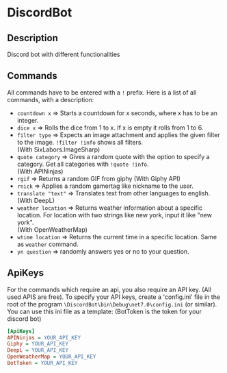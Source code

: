 # DiscordBot

## Description
Discord bot with different functionalities

## Commands
All commands have to be entered with a `!` prefix. Here is a list of all commands, with a description:
- `countdown x` => Starts a countdown for x seconds, where x has to be an integer.
- `dice x` => Rolls the dice from 1 to x. If x is empty it rolls from 1 to 6.
-  `filter type` => Expects an image attachment and applies the given filter to the image. `!filter !info` shows all filters.  
  (With SixLabors.ImageSharp)
- `quote category` => Gives a random quote with the option to specify a category. Get all categories with `!quote !info`.  
  (With APINinjas)
- `rgif` => Returns a random GIF from giphy (With Giphy API)
- `rnick` => Applies a random gamertag like nickname to the user.
- `translate "text"` => Translates text from other languages to english. (With DeepL)
- `weather location` => Returns weather information about a specific location. For location with two strings like new york, input it like "new york".  
  (With OpenWeatherMap)
- `wtime location` => Returns the current time in a specific location. Same as `weather` command.
- `yn question` => randomly answers yes or no to your question.

## ApiKeys
For the commands which require an api, you also require an API key. (All used APIS are free). To specify your API keys, create a 'config.ini' file in the root of the program `\DiscordBot\bin\Debug\net7.0\config.ini` (or similar).  
You can use this ini file as a template: (BotToken is the token for your discord bot)
```ini
[ApiKeys]
APINinjas = YOUR_API_KEY
Giphy = YOUR_API_KEY
DeepL = YOUR_API_KEY
OpenWeatherMap = YOUR_API_KEY
BotToken = YOUR_API_KEY
```
